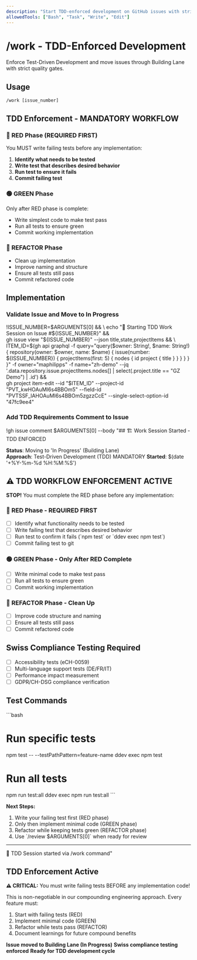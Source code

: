 ```yaml
---
description: "Start TDD-enforced development on GitHub issues with strict test-first requirements"
allowedTools: ["Bash", "Task", "Write", "Edit"]
---
```


# /work - TDD-Enforced Development

Enforce Test-Driven Development and move issues through Building Lane with strict quality gates.

## Usage
```
/work [issue_number]
```

## TDD Enforcement - MANDATORY WORKFLOW

### 🔴 RED Phase (REQUIRED FIRST)
You MUST write failing tests before any implementation:

1. **Identify what needs to be tested**
2. **Write test that describes desired behavior**
3. **Run test to ensure it fails** 
4. **Commit failing test**

### 🟢 GREEN Phase
Only after RED phase is complete:
- Write simplest code to make test pass
- Run all tests to ensure green
- Commit working implementation

### 🔵 REFACTOR Phase
- Clean up implementation
- Improve naming and structure
- Ensure all tests still pass
- Commit refactored code

## Implementation

### Validate Issue and Move to In Progress
!ISSUE_NUMBER=$ARGUMENTS[0] && \
echo "🚀 Starting TDD Work Session on Issue #${ISSUE_NUMBER}" && \
gh issue view "${ISSUE_NUMBER}" --json title,state,projectItems && \
ITEM_ID=$(gh api graphql -f query="query(\$owner: String!, \$name: String!) { repository(owner: \$owner, name: \$name) { issue(number: ${ISSUE_NUMBER}) { projectItems(first: 5) { nodes { id project { title } } } } } }" -f owner="maphilipps" -f name="zh-demo" --jq '.data.repository.issue.projectItems.nodes[] | select(.project.title == "GZ Demo") | .id') && \
gh project item-edit --id "$ITEM_ID" --project-id "PVT_kwHOAuMI6s4BBOm5" --field-id "PVTSSF_lAHOAuMI6s4BBOm5zgzzCcE" --single-select-option-id "47fc9ee4"

### Add TDD Requirements Comment to Issue
!gh issue comment $ARGUMENTS[0] --body "## 🏗️ Work Session Started - TDD ENFORCED

**Status**: Moving to 'In Progress' (Building Lane)  
**Approach**: Test-Driven Development (TDD) MANDATORY
**Started**: $(date '+%Y-%m-%d %H:%M:%S')

## ⚠️ TDD WORKFLOW ENFORCEMENT ACTIVE

**STOP!** You must complete the RED phase before any implementation:

### 🔴 RED Phase - REQUIRED FIRST
- [ ] Identify what functionality needs to be tested
- [ ] Write failing test that describes desired behavior  
- [ ] Run test to confirm it fails (\`npm test\` or \`ddev exec npm test\`)
- [ ] Commit failing test to git

### 🟢 GREEN Phase - Only After RED Complete
- [ ] Write minimal code to make test pass
- [ ] Run all tests to ensure green
- [ ] Commit working implementation

### 🔵 REFACTOR Phase - Clean Up
- [ ] Improve code structure and naming
- [ ] Ensure all tests still pass
- [ ] Commit refactored code

## Swiss Compliance Testing Required
- [ ] Accessibility tests (eCH-0059)
- [ ] Multi-language support tests (DE/FR/IT)
- [ ] Performance impact measurement
- [ ] GDPR/CH-DSG compliance verification

## Test Commands
\`\`\`bash
# Run specific tests
npm test -- --testPathPattern=feature-name
ddev exec npm test

# Run all tests  
npm run test:all
ddev exec npm run test:all
\`\`\`

**Next Steps:**
1. Write your failing test first (RED phase)
2. Only then implement minimal code (GREEN phase)
3. Refactor while keeping tests green (REFACTOR phase)
4. Use \`/review $ARGUMENTS[0]\` when ready for review

---
🤖 TDD Session started via /work command"

## TDD Enforcement Active

**⚠️ CRITICAL:** You must write failing tests BEFORE any implementation code!

This is non-negotiable in our compounding engineering approach. Every feature must:
1. Start with failing tests (RED)
2. Implement minimal code (GREEN)  
3. Refactor while tests pass (REFACTOR)
4. Document learnings for future compound benefits

**Issue moved to Building Lane (In Progress)**
**Swiss compliance testing enforced**
**Ready for TDD development cycle**